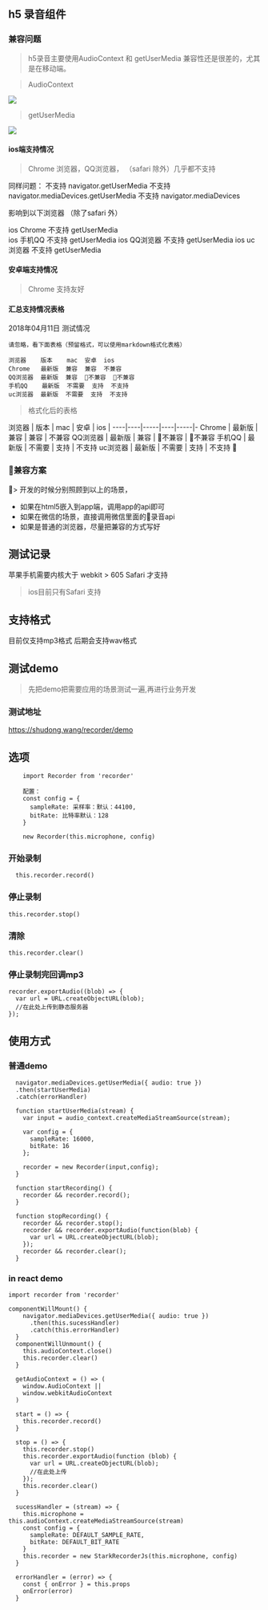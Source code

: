 ## h5 录音组件
### 兼容问题
  > h5录音主要使用AudioContext 和 getUserMedia 兼容性还是很差的，尤其是在移动端。

  > AudioContext

  ![](http://md.shudong.wang/stark-20180328182534827.png)
  > getUserMedia

  ![](http://md.shudong.wang/stark-20180328182615649.png)

#### ios端支持情况 
> Chrome 浏览器，QQ浏览器， （safari 除外）几乎都不支持

  同样问题：
  不支持 navigator.getUserMedia
  不支持 navigator.mediaDevices.getUserMedia
  不支持 navigator.mediaDevices

  影响到以下浏览器 （除了safari 外）

  ios Chrome 不支持 getUserMedia  
  ios 手机QQ 不支持 getUserMedia
  ios QQ浏览器 不支持 getUserMedia
  ios uc浏览器 不支持 getUserMedia

#### 安卓端支持情况
> Chrome 支持友好

#### 汇总支持情况表格

2018年04月11日 测试情况

```
请忽略，看下面表格（预留格式，可以使用markdown格式化表格）

浏览器    版本    mac  安卓  ios  
Chrome   最新版  兼容  兼容  不兼容
QQ浏览器  最新版  兼容  不兼容  不兼容
手机QQ    最新版  不需要  支持  不支持
uc浏览器  最新版  不需要  支持  不支持

```

> 格式化后的表格

浏览器 | 版本 | mac | 安卓 | ios | 
----|----|-----|----|-----|-
Chrome | 最新版 | 兼容 | 兼容 | 不兼容
QQ浏览器 | 最新版 | 兼容 | 不兼容 | 不兼容
手机QQ | 最新版 | 不需要 | 支持 | 不支持
uc浏览器 | 最新版 | 不需要 | 支持 | 不支持

### 兼容方案
> 开发的时候分别照顾到以上的场景，
* 如果在html5嵌入到app端，调用app的api即可
* 如果在微信的场景，直接调用微信里面的录音api
* 如果是普通的浏览器，尽量把兼容的方式写好

## 测试记录
苹果手机需要内核大于 webkit > 605 Safari 才支持

> ios目前只有Safari 支持
## 支持格式
  目前仅支持mp3格式
  后期会支持wav格式
## 测试demo
> 先把demo把需要应用的场景测试一遍,再进行业务开发
### 测试地址
https://shudong.wang/recorder/demo

## 选项
```
    import Recorder from 'recorder'

    配置：
    const config = {
      sampleRate: 采样率：默认：44100,
      bitRate: 比特率默认：128
    }

    new Recorder(this.microphone, config)
```
### 开始录制
```
  this.recorder.record()
```

### 停止录制
```
this.recorder.stop()
```

### 清除
```
this.recorder.clear()
```

### 停止录制完回调mp3
```
recorder.exportAudio((blob) => {
  var url = URL.createObjectURL(blob);
  //在此处上传到静态服务器
});
```


## 使用方式
### 普通demo

```
  navigator.mediaDevices.getUserMedia({ audio: true })
  .then(startUserMedia)
  .catch(errorHandler)

  function startUserMedia(stream) {
    var input = audio_context.createMediaStreamSource(stream);

    var config = {
      sampleRate: 16000,
      bitRate: 16
    };

    recorder = new Recorder(input,config);
  }

  function startRecording() {
    recorder && recorder.record();
  }

  function stopRecording() {
    recorder && recorder.stop();
    recorder && recorder.exportAudio(function(blob) {
      var url = URL.createObjectURL(blob);
    });
    recorder && recorder.clear();
  }
```
### in react demo
```
import recorder from 'recorder'

componentWillMount() {
    navigator.mediaDevices.getUserMedia({ audio: true })
      .then(this.sucessHandler)
      .catch(this.errorHandler)
  }
  componentWillUnmount() {
    this.audioContext.close()
    this.recorder.clear()
  }

  getAudioContext = () => (
    window.AudioContext ||
    window.webkitAudioContext
  )

  start = () => {
    this.recorder.record()
  }

  stop = () => {
    this.recorder.stop()
    this.recorder.exportAudio(function (blob) {
      var url = URL.createObjectURL(blob);
      //在此处上传
    });
    this.recorder.clear()
  }

  sucessHandler = (stream) => {
    this.microphone = this.audioContext.createMediaStreamSource(stream)
    const config = {
      sampleRate: DEFAULT_SAMPLE_RATE,
      bitRate: DEFAULT_BIT_RATE
    }
    this.recorder = new StarkRecorderJs(this.microphone, config)
  }

  errorHandler = (error) => {
    const { onError } = this.props
    onError(error)
  }
```
